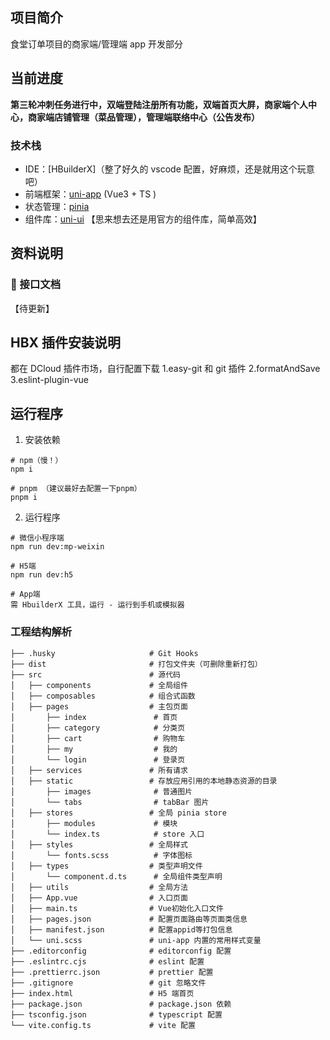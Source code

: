 ## 项目简介

食堂订单项目的商家端/管理端 app 开发部分

## 当前进度

**第三轮冲刺任务进行中，双端登陆注册所有功能，双端首页大屏，商家端个人中心，商家端店铺管理（菜品管理），管理端联络中心（公告发布）**

### 技术栈

- IDE：[HBuilderX]（整了好久的 vscode 配置，好麻烦，还是就用这个玩意吧）
- 前端框架：[uni-app](https://uniapp.dcloud.net.cn/) (Vue3 + TS )
- 状态管理：[pinia](https://pinia.vuejs.org/zh/)
- 组件库：[uni-ui](https://uniapp.dcloud.net.cn/component/uniui/uni-ui.html)
  【思来想去还是用官方的组件库，简单高效】

## 资料说明

### 📗 接口文档

【待更新】

## HBX 插件安装说明

都在 DCloud 插件市场，自行配置下载
1.easy-git 和 git 插件
2.formatAndSave
3.eslint-plugin-vue

## 运行程序

1. 安装依赖

```shell
# npm（慢！）
npm i

# pnpm （建议最好去配置一下pnpm）
pnpm i
```

2. 运行程序

```shell
# 微信小程序端
npm run dev:mp-weixin

# H5端
npm run dev:h5

# App端
需 HbuilderX 工具，运行 - 运行到手机或模拟器
```

### 工程结构解析

```
├── .husky                     # Git Hooks
├── dist                       # 打包文件夹（可删除重新打包）
├── src                        # 源代码
│   ├── components             # 全局组件
│   ├── composables            # 组合式函数
│   ├── pages                  # 主包页面
│       ├── index               # 首页
│       ├── category            # 分类页
│       ├── cart                # 购物车
│       ├── my                  # 我的
│       └── login               # 登录页
│   ├── services               # 所有请求
│   ├── static                 # 存放应用引用的本地静态资源的目录
│       ├── images              # 普通图片
│       └── tabs                # tabBar 图片
│   ├── stores                 # 全局 pinia store
│       ├── modules             # 模块
│       └── index.ts            # store 入口
│   ├── styles                 # 全局样式
│       └── fonts.scss          # 字体图标
│   ├── types                  # 类型声明文件
│       └── component.d.ts      # 全局组件类型声明
│   ├── utils                  # 全局方法
│   ├── App.vue                # 入口页面
│   ├── main.ts                # Vue初始化入口文件
│   ├── pages.json             # 配置页面路由等页面类信息
│   ├── manifest.json          # 配置appid等打包信息
│   └── uni.scss               # uni-app 内置的常用样式变量
├── .editorconfig              # editorconfig 配置
├── .eslintrc.cjs              # eslint 配置
├── .prettierrc.json           # prettier 配置
├── .gitignore                 # git 忽略文件
├── index.html                 # H5 端首页
├── package.json               # package.json 依赖
├── tsconfig.json              # typescript 配置
└── vite.config.ts             # vite 配置
```
